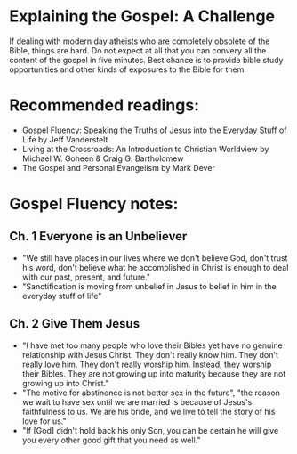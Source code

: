 # Explaining the Gospel: A Challenge

If dealing with modern day atheists who are completely obsolete of the Bible, things are hard. Do not expect at all that you can convery all the content of the gospel in five minutes. Best chance is to provide bible study opportunities and other kinds of exposures to the Bible for them.

# Recommended readings:
- Gospel Fluency: Speaking the Truths of Jesus into the Everyday Stuff of Life by Jeff Vanderstelt
- Living at the Crossroads: An Introduction to Christian Worldview by Michael W. Goheen & Craig G. Bartholomew
- The Gospel and Personal Evangelism by Mark Dever

# Gospel Fluency notes:
## Ch. 1 Everyone is an Unbeliever
- "We still have places in our lives where we don't believe God, don't trust his word, don't believe what he accomplished in Christ is enough to deal with our past, present, and future."
- "Sanctification is moving from unbelief in Jesus to belief in him in the everyday stuff of life"
## Ch. 2 Give Them Jesus
- "I have met too many people who love their Bibles yet have no genuine relationship with Jesus Christ. They don't really know him. They don't really love him. They don't really worship him. Instead, they worship their Bibles. They are not growing up into maturity because they are not growing up into Christ."
- "The motive for abstinence is not better sex in the future", "the reason we wait to have sex until we are married is because of Jesus's faithfulness to us. We are his bride, and we live to tell the story of his love for us."
- "If [God] didn't hold back his only Son, you can be certain he will give you every other good gift that you need as well."

